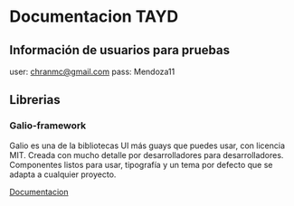 # Documentacion TAYD


## Información de usuarios para pruebas

user: chranmc@gmail.com
pass: Mendoza11
## Librerias

### Galio-framework

Galio es una de la bibliotecas UI más guays que puedes usar, con licencia MIT. Creada con mucho detalle por desarrolladores para desarrolladores. Componentes listos para usar, tipografía y un tema por defecto que se adapta a cualquier proyecto.

[Documentacion](https://galio.io/docs/#/)
